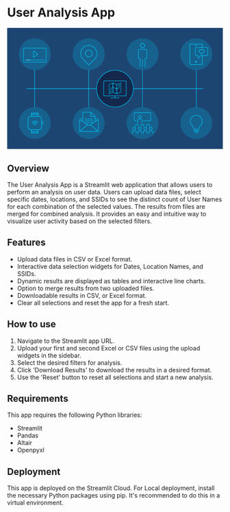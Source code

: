 # User Analysis App

![alt text](location-analytics.png)

## Overview

The User Analysis App is a Streamlit web application that allows users to perform an analysis on user data. Users can upload data files, select specific dates, locations, and SSIDs to see the distinct count of User Names for each combination of the selected values. The results from files are merged for combined analysis. It provides an easy and intuitive way to visualize user activity based on the selected filters.

## Features

- Upload data files in CSV or Excel format.
- Interactive data selection widgets for Dates, Location Names, and SSIDs.
- Dynamic results are displayed as tables and interactive line charts.
- Option to merge results from two uploaded files.
- Downloadable results in CSV, or Excel format.
- Clear all selections and reset the app for a fresh start.

## How to use

1. Navigate to the Streamlit app URL.
2. Upload your first and second Excel or CSV files using the upload widgets in the sidebar.
3. Select the desired filters for analysis.
5. Click 'Download Results' to download the results in a desired format.
6. Use the 'Reset' button to reset all selections and start a new analysis.

## Requirements

This app requires the following Python libraries:

- Streamlit
- Pandas
- Altair
- Openpyxl

## Deployment

This app is deployed on the Streamlit Cloud. For Local deployment, install the necessary Python packages using pip. It's recommended to do this in a virtual environment.

